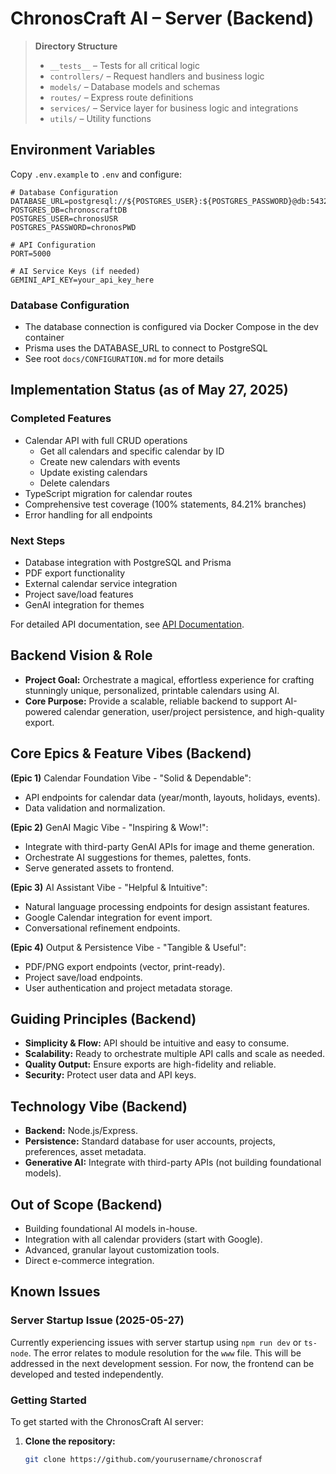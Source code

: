 # ChronosCraft AI – Server (Backend)

> **Directory Structure**
>
> - `__tests__` – Tests for all critical logic
> - `controllers/` – Request handlers and business logic
> - `models/` – Database models and schemas
> - `routes/` – Express route definitions
> - `services/` – Service layer for business logic and integrations
> - `utils/` – Utility functions

## Environment Variables

Copy `.env.example` to `.env` and configure:

```env
# Database Configuration
DATABASE_URL=postgresql://${POSTGRES_USER}:${POSTGRES_PASSWORD}@db:5432/${POSTGRES_DB}
POSTGRES_DB=chronoscraftDB
POSTGRES_USER=chronosUSR
POSTGRES_PASSWORD=chronosPWD

# API Configuration
PORT=5000

# AI Service Keys (if needed)
GEMINI_API_KEY=your_api_key_here
```

### Database Configuration

- The database connection is configured via Docker Compose in the dev container
- Prisma uses the DATABASE_URL to connect to PostgreSQL
- See root `docs/CONFIGURATION.md` for more details

## Implementation Status (as of May 27, 2025)

### Completed Features

- Calendar API with full CRUD operations
  - Get all calendars and specific calendar by ID
  - Create new calendars with events
  - Update existing calendars
  - Delete calendars
- TypeScript migration for calendar routes
- Comprehensive test coverage (100% statements, 84.21% branches)
- Error handling for all endpoints

### Next Steps

- Database integration with PostgreSQL and Prisma
- PDF export functionality
- External calendar service integration
- Project save/load features
- GenAI integration for themes

For detailed API documentation, see [API Documentation](../docs/API.md).

## Backend Vision & Role

- **Project Goal:** Orchestrate a magical, effortless experience for crafting stunningly unique, personalized, printable calendars using AI.
- **Core Purpose:** Provide a scalable, reliable backend to support AI-powered calendar generation, user/project persistence, and high-quality export.

## Core Epics & Feature Vibes (Backend)

**(Epic 1)** Calendar Foundation Vibe - "Solid & Dependable":

- API endpoints for calendar data (year/month, layouts, holidays, events).
- Data validation and normalization.

**(Epic 2)** GenAI Magic Vibe - "Inspiring & Wow!":

- Integrate with third-party GenAI APIs for image and theme generation.
- Orchestrate AI suggestions for themes, palettes, fonts.
- Serve generated assets to frontend.

**(Epic 3)** AI Assistant Vibe - "Helpful & Intuitive":

- Natural language processing endpoints for design assistant features.
- Google Calendar integration for event import.
- Conversational refinement endpoints.

**(Epic 4)** Output & Persistence Vibe - "Tangible & Useful":

- PDF/PNG export endpoints (vector, print-ready).
- Project save/load endpoints.
- User authentication and project metadata storage.

## Guiding Principles (Backend)

- **Simplicity & Flow:** API should be intuitive and easy to consume.
- **Scalability:** Ready to orchestrate multiple API calls and scale as needed.
- **Quality Output:** Ensure exports are high-fidelity and reliable.
- **Security:** Protect user data and API keys.

## Technology Vibe (Backend)

- **Backend:** Node.js/Express.
- **Persistence:** Standard database for user accounts, projects, preferences, asset metadata.
- **Generative AI:** Integrate with third-party APIs (not building foundational models).

## Out of Scope (Backend)

- Building foundational AI models in-house.
- Integration with all calendar providers (start with Google).
- Advanced, granular layout customization tools.
- Direct e-commerce integration.

## Known Issues

### Server Startup Issue (2025-05-27)

Currently experiencing issues with server startup using `npm run dev` or `ts-node`. The error relates to module resolution for the `www` file. This will be addressed in the next development session. For now, the frontend can be developed and tested independently.

### Getting Started

To get started with the ChronosCraft AI server:

1. **Clone the repository:**

   ```bash
   git clone https://github.com/yourusername/chronoscraf
   ```
